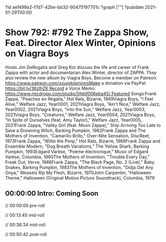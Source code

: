 ?id aef499a2-f7d7-42be-bb32-90475197701c
?graph [""]
?pubdate 2021-01-29T00:00

# Show 792: #792 The Zappa Show, Feat. Director Alex Winter, Opinions on Viagra Boys

Hosts Jim DeRogatis and Greg Kot discuss the life and career of Frank Zappa with actor and documentarian Alex Winter, director of ZAPPA. They also review the new album by Viagra Boys. Become a member on Patreon: https://www.patreon.com/soundopinionsMake a donation via PayPal: https://bit.ly/36zIhZK Record a Voice Memo: https://www.micdropp.com/studio/5febf006eba45/ Featured Songs:Frank Zappa, "Peaches en Regalia," Hot Rats, Bizarre, 1969Viagra Boys, "I Feel Alive," Welfare Jazz, Year0001, 2021Viagra Boys, "Ain't Nice," Welfare Jazz, Year0002, 2021Viagra Boys, "Into the Sun," Welfare Jazz, Year0003, 2021Viagra Boys, "Creatures," Welfare Jazz, Year0004, 2021Viagra Boys, "In Spite of Ourselves (feat. Amy Taylor)," Welfare Jazz, Year0005, 2021Frank Zappa, "Valley Girl (feat. Moon Zappa)," Ship Arriving Too Late to Save a Drowning Witch, Barking Pumpkin, 1982Frank Zappa and The Mothers of Invention, "Camarillo Brillo," Over-Nite Sensation, DiscReet, 1973Frank Zappa, "Willie the Pimp," Hot Rats, Bizarre, 1969Frank Zappa and Ensemble Modern, "Dog Breath Variations," The Yellow Shark, Barking Pumpkin, 1993Edgard Varèse, "Poème électronique," Music of Edgard Varèse, Columbia, 1960The Mothers of Invention, "Trouble Every Day," Freak Out, Verve, 1966Frank Zappa, "The Black Page, No. 2 (Live)," Baby Snakes, Barking Pumpkin, 1983The Mothers of Invention, "Didja Get Any Onya," Weasels Rip My Flesh, Bizarre, 1970John Carpenter, "Halloween Theme," Halloween (Original Motion Picture Soundtrack), Columbia, 1979 

## 00:00:00 Intro: Coming Soon

// 00:00:00 pre-roll

// 00:13:45 mid-roll

// 00:36:34 mid-roll

// 00:50:42 post-roll
